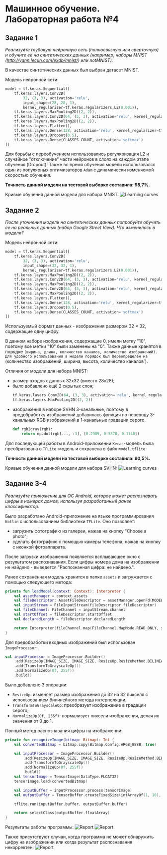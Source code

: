 # Машинное обучение. Лабораторная работа №4
## Задание 1
*Реализуйте глубокую нейронную сеть (полносвязную или сверточную) и обучите ее на синтетических данных (например, наборы MNIST (http://yann.lecun.com/exdb/mnist/) или notMNIST).*

В качестве синтетических данных был выбран датасет MNIST.

Модель нейронной сети:
```python
model = tf.keras.Sequential([
    tf.keras.layers.Conv2D(
        32, (3, 3), activation='relu',
        input_shape=(28, 28, 1),
        kernel_regularizer=tf.keras.regularizers.L2(0.001)),
    tf.keras.layers.MaxPooling2D((2, 2)),
    tf.keras.layers.Conv2D(64, (3, 3), activation='relu', kernel_regularizer=tf.keras.regularizers.L2(0.001)),
    tf.keras.layers.MaxPooling2D((2, 2)),
    tf.keras.layers.Flatten(),
    tf.keras.layers.Dense(128, activation='relu', kernel_regularizer=tf.keras.regularizers.L2(0.001)),
    tf.keras.layers.Dropout(0.5),
    tf.keras.layers.Dense(CLASSES_COUNT, activation='softmax')
])
```

Для борьбы с переобучением использовались регуляризация L2 и случайное "отключение" части нейронов в слоях на каждом этапе обучения (Dropout). Также во время обучения модели иcпользовался один из популярных оптимизаторов `Adam` с динамически изменяемой скоростью обучения.

**Точность данной модели на тестовой выборке составила: 98,7%.**

Кривые обучения данной модели для набора MNIST:
![Learning curves](https://github.com/chiki-takipavel/ML_LW4_Back/blob/master/plots/Accuracy%20and%20loss%20(MNIST).png)

## Задание 2
*После уточнения модели на синтетических данных попробуйте обучить ее на реальных данных (набор Google Street View). Что изменилось в модели?*

Модель нейронной сети:
```python
model = tf.keras.Sequential([
    tf.keras.layers.Conv2D(
        32, (3, 3), activation='relu',
        input_shape=(32, 32, 1),
        kernel_regularizer=tf.keras.regularizers.L2(0.001)),
    tf.keras.layers.MaxPooling2D((2, 2)),
    tf.keras.layers.Conv2D(64, (3, 3), activation='relu', kernel_regularizer=tf.keras.regularizers.L2(0.001)),
    tf.keras.layers.MaxPooling2D((2, 2)),
    tf.keras.layers.Conv2D(64, (3, 3), activation='relu', kernel_regularizer=tf.keras.regularizers.L2(0.001)),
    tf.keras.layers.MaxPooling2D((2, 2)),
    tf.keras.layers.Flatten(),
    tf.keras.layers.Dense(128, activation='relu', kernel_regularizer=tf.keras.regularizers.L2(0.001)),
    tf.keras.layers.Dropout(0.5),
    tf.keras.layers.Dense(CLASSES_COUNT, activation='softmax')
])
```

Используемый формат данных - изображения размером 32 × 32, содержащие одну цифру.

В данном наборе изображения, содержащие 0, имели метку "10", поэтому все метки "10" были заменены на "0". Также данные хранятся в порядке `(ширина, длина, количество каналов, количество изображений). Для удобного использования в модели порядок был переопределён на `(количество изображений, ширина, высота, количество каналов`).

Отличия от модели для набора MNIST:
- размер входных данных 32x32 (вместо 28x28);
- было добавлено ещё 2 скрытых слоя;
   ```python
   tf.keras.layers.Conv2D(64, (3, 3), activation='relu', kernel_regularizer=tf.keras.regularizers.L2(0.001)),
   tf.keras.layers.MaxPooling2D((2, 2))
   ```
- изображения в наборе SVHN 3-канальные, поэтому в предобработку изображений добавилась функция по переводу 3-канальных RGB изображений в 1-канальные градации серого.
   ```python
   def rgb2gray(rgb):
       return np.dot(rgb[..., :3], [0.2989, 0.5870, 0.1140])
   ```
Для последующей работы в Android-приложении `Keras`-модель была преобразована в `TFLite`-модель и сохранена в файл `model.tflite`.

**Точность данной модели на тестовой выборке составила: 90,5%.**

Кривые обучения данной модели для набора SVHN:
![Learning curves](https://github.com/chiki-takipavel/ML_LW4_Back/blob/master/plots/Accuracy%20and%20loss%20(SVHN).png)

## Задание 3-4
*Реализуйте приложение для ОС Android, которое может распознавать цифры в номерах домов, используя разработанный ранее классификатор.*

Было разработано Android-приложение на языке программирования `Kotlin` с использованием библиотеки `TFLite`. Оно позволяет:
- загрузить фотографию из галереи, нажав на кнопку "Choose a photo";
- сделать фотографию с помощью камеры телефона, нажав на кнопку c иконкой фотоаппарата.

После загрузки изображения появляется всплывающее окно с результатом распознавания. Если цифры номера дома на изображении не найдено - выведется "Распознанная цифра: не найдено.".

Ранее сохранённая модель хранится в папке `assets` и загружается с помощью следующего метода:
```kotlin
private fun loadModel(context: Context): Interpreter {
    val assetManager = context.assets
    val fileDescriptor: AssetFileDescriptor = assetManager.openFd(MODEL_FILE_NAME)
    val inputStream = FileInputStream(fileDescriptor.fileDescriptor)
    val fileChannel: FileChannel = inputStream.channel
    val startOffset = fileDescriptor.startOffset
    val declaredLength = fileDescriptor.declaredLength

    return Interpreter(fileChannel.map(FileChannel.MapMode.READ_ONLY, startOffset, declaredLength))
}
```

Для предобработки входных изображений был использован `ImageProcessor`:
```kotlin
val inputProcessor = ImageProcessor.Builder()
    .add(ResizeOp(IMAGE_SIZE, IMAGE_SIZE, ResizeOp.ResizeMethod.BILINEAR))
    .add(TransformToGrayscaleOp())
    .add(NormalizeOp(0f, 255f))
    .build()
```

Было добавлено 3 операции:
- `ResizeOp`: изменяет размер изображения до 32 на 32 пикселя с использованием билинейного метода интерполяции;
- `TransformToGrayscaleOp`: преобразует изображение в градации серого;
- `NormalizeOp(0f, 255f)`: нормализует пиксели изображения, делая их значения от 0 до 1.

Полный метод распознавания цифры на изображении:
```kotlin
private fun recognizeImage(bitmap: Bitmap): Int {
    val convertedBitmap = bitmap.copy(Bitmap.Config.ARGB_8888, true)

    val inputProcessor = ImageProcessor.Builder()
        .add(ResizeOp(IMAGE_SIZE, IMAGE_SIZE, ResizeOp.ResizeMethod.BILINEAR))
        .add(TransformToGrayscaleOp())
        .add(NormalizeOp(0f, 255f))
        .build()
    val tensorImage = TensorImage(DataType.FLOAT32)
    tensorImage.load(convertedBitmap)

    val inputBuffer = inputProcessor.process(tensorImage)
    val outputBuffer = TensorBuffer.createFixedSize(intArrayOf(1, 10), DataType.FLOAT32)

    tflite.run(inputBuffer.buffer, outputBuffer.buffer)

    return selectClass(outputBuffer.floatArray)
}
```

Результаты работы программы:
![Report](https://github.com/chiki-takipavel/ML_LW4_Back/blob/master/plots/Screenshots%201.png)
![Report](https://github.com/chiki-takipavel/ML_LW4_Back/blob/master/plots/Screenshots%202.png)

Также присутствуют случаи, когда программа не может обнаружить цифру на изображении или когда результат распознавания некорректен:
![Report](https://github.com/chiki-takipavel/ML_LW4_Back/blob/master/plots/Screenshots%203.png)
